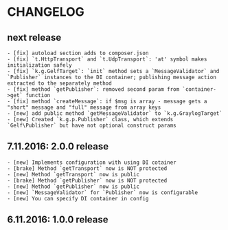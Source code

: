 # CHANGELOG

## next release
    - [fix] autoload section adds to composer.json
    - [fix] `t.HttpTransport` and `t.UdpTransport`: 'at' symbol makes initialization safely
    - [fix] `k.g.GelfTarget`: `init` method sets a `MessageValidator` and `Publisher` instances to the DI container; publishing message action extracted to the separately method
    - [fix] method `getPublisher`: removed second param from `container->get` function 
    - [fix] method `createMessage`: if $msg is array - message gets a "short" message and "full" message from array keys 
    - [new] add public method `getMessageValidator` to `k.g.GraylogTarget`
    - [new] Created `k.g.p.Publisher` class, which extends `Gelf\Publisher` but have not optional construct params

## 7.11.2016: 2.0.0 release
    - [new] Implements configuration with using DI cotainer
    - [brake] Method `getTransport` now is NOT protected
    - [new] Method `getTransport` now is public
    - [brake] Method `getPublisher` now is NOT protected
    - [new] Method `getPublisher` now is public
    - [new] `MessageValidator` for `Publisher` now is configurable
    - [new] You can specify DI container in config 
    
## 6.11.2016: 1.0.0 release
